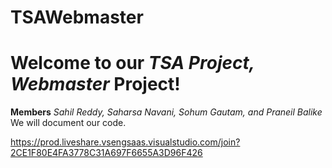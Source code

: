 # TSAWebmaster

# Welcome to our _TSA Project, Webmaster_ Project!

**Members** _Sahil Reddy, Saharsa Navani, Sohum Gautam, and Praneil Balike_
We will document our code.

https://prod.liveshare.vsengsaas.visualstudio.com/join?2CE1F80E4FA3778C31A697F6655A3D96F426